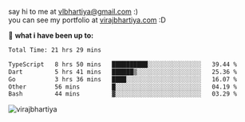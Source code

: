 say hi to me at [vlbhartiya@gmail.com](mailto:vlbhartiya@gmail.com) :)<br/>
you can see my portfolio at [virajbhartiya.com](https://virajbhartiya.com) :D<br/>


🚀 **what i have been up to:**

<!--START_SECTION:waka-->

```txt
Total Time: 21 hrs 29 mins

TypeScript   8 hrs 50 mins   ██████████░░░░░░░░░░░░░░░   39.44 %
Dart         5 hrs 41 mins   ██████▒░░░░░░░░░░░░░░░░░░   25.36 %
Go           3 hrs 36 mins   ████░░░░░░░░░░░░░░░░░░░░░   16.07 %
Other        56 mins         █░░░░░░░░░░░░░░░░░░░░░░░░   04.19 %
Bash         44 mins         ▓░░░░░░░░░░░░░░░░░░░░░░░░   03.29 %
```

<!--END_SECTION:waka-->

<p align="left"> <img src="https://komarev.com/ghpvc/?username=virajbhartiya&color=blue" alt="virajbhartiya" /> </p>
